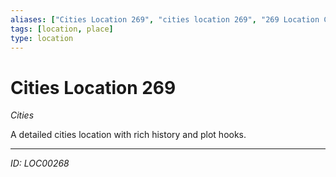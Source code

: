 ```yaml
---
aliases: ["Cities Location 269", "cities location 269", "269 Location Cities"]
tags: [location, place]
type: location
---
```


# Cities Location 269

*Cities*

A detailed cities location with rich history and plot hooks.

---
*ID: LOC00268*
